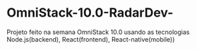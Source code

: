 # OmniStack-10.0-RadarDev-
Projeto feito na semana OmniStack 10.0 usando as tecnologias Node.js(backend), React(frontend), React-native(mobile))
